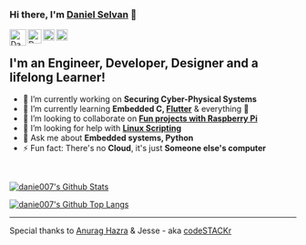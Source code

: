 ### Hi there, I'm [Daniel Selvan][aboutme] 👋

[<img align="left" alt="Daniel | YouTube" width="28.5px" src="https://upload.wikimedia.org/wikipedia/commons/thumb/e/e1/YouTube_play_buttom_icon_%282013-2017%29.svg/1280px-YouTube_play_buttom_icon_%282013-2017%29.svg.png" />][youtube]
[<img align="left" alt="Daniel | Twitter" width="24.5px" src="https://upload.wikimedia.org/wikipedia/fr/c/c8/Twitter_Bird.svg" />][twitter]
[<img align="left" alt="Daniel | LinkedIn" width="20px" src="https://image.flaticon.com/icons/svg/174/174857.svg" />][linkedin]
[<img align="left" alt="Daniel | Instagram" width="20px" src="https://upload.wikimedia.org/wikipedia/commons/thumb/e/e7/Instagram_logo_2016.svg/1024px-Instagram_logo_2016.svg.png" />][instagram]

<br />

## I'm an Engineer, Developer, Designer and a lifelong Learner!

<!--
**danie007/danie007** is a ✨ _special_ ✨ repository because its `README.md` (this file) appears on your GitHub profile.
-->

- 🔭 I’m currently working on **Securing Cyber-Physical Systems**
- 🌱 I’m currently learning **Embedded C, [Flutter](https://www.appbrewery.co/p/flutter-development-bootcamp-with-dart)** & everything 🤣
- 👯 I’m looking to collaborate on **[Fun projects with Raspberry Pi](https://github.com/danie007/ReSpeaker-4-Mic-Array-for-Raspberry-Pi)**
- 🤔 I’m looking for help with **[Linux Scripting](https://github.com/danie007/.bash_aliases)**
- 💬 Ask me about **Embedded systems, Python**
- ⚡ Fun fact: There's no **Cloud**, it's just **Someone else's computer**

<br />

[![danie007's Github Stats](https://github-readme-stats.vercel.app/api?username=danie007&show_icons=true&hide_border=true)](https://github.com/danie007?tab=repositories)

[![danie007's Github Top Langs](https://github-readme-stats.vercel.app/api/top-langs/?username=danie007&layout=compact&hide_border=true)](https://github.com/danie007?tab=repositories)

---

Special thanks to [Anurag Hazra](https://github.com/anuraghazra/anuraghazra/blob/master/README.md) & Jesse - aka [codeSTACKr](https://github.com/codeSTACKr/codeSTACKr/blob/master/README.md)

[aboutme]: https://about.me/meetdaniel
[twitter]: https://twitter.com/botfordani
[youtube]: https://www.youtube.com/channel/UCz5w2C2FJENwqm9PBI8FrYg
[instagram]: https://instagram.com/danied007
[linkedin]: https://www.linkedin.com/in/danielselvan/
